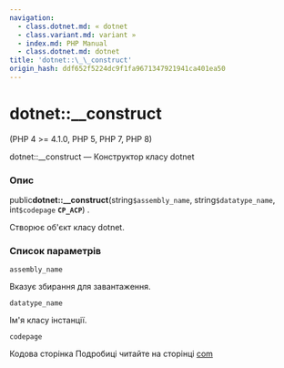 ```yaml
---
navigation:
  - class.dotnet.md: « dotnet
  - class.variant.md: variant »
  - index.md: PHP Manual
  - class.dotnet.md: dotnet
title: 'dotnet::\_\_construct'
origin_hash: ddf652f5224dc9f1fa9671347921941ca401ea50
---
```

# dotnet::\_\_construct

(PHP 4 >= 4.1.0, PHP 5, PHP 7, PHP 8)

dotnet::\_\_construct — Конструктор класу dotnet

### Опис

public**dotnet::\_\_construct**(string`$assembly_name`, string`$datatype_name`, int`$codepage` **`CP_ACP`**) .

Створює об'єкт класу dotnet.

### Список параметрів

`assembly_name`

Вказує збирання для завантаження.

`datatype_name`

Ім'я класу інстанції.

`codepage`

Кодова сторінка Подробиці читайте на сторінці [com](class.com.md)
